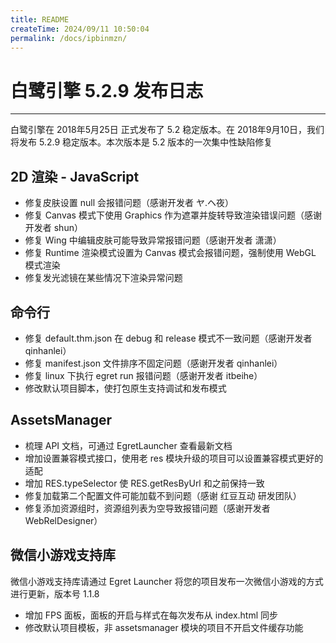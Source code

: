 ```yaml
---
title: README
createTime: 2024/09/11 10:50:04
permalink: /docs/ipbinmzn/
---
```

# 白鹭引擎 5.2.9 发布日志


---


白鹭引擎在 2018年5月25日 正式发布了 5.2 稳定版本。在 2018年9月10日，我们将发布 5.2.9 稳定版本。本次版本是 5.2 版本的一次集中性缺陷修复


## 2D 渲染 - JavaScript 

* 修复皮肤设置 null 会报错问题（感谢开发者 ヤ.ヘ夜）
* 修复 Canvas 模式下使用 Graphics 作为遮罩并旋转导致渲染错误问题（感谢开发者 shun）
* 修复 Wing 中编辑皮肤可能导致异常报错问题（感谢开发者 潇潇）
* 修复 Runtime 渲染模式设置为 Canvas 模式会报错问题，强制使用 WebGL 模式渲染
* 修复发光滤镜在某些情况下渲染异常问题

## 命令行

* 修复 default.thm.json 在 debug 和 release 模式不一致问题（感谢开发者 qinhanlei）
* 修复 manifest.json 文件排序不固定问题（感谢开发者 qinhanlei）
* 修复 linux 下执行 egret run 报错问题（感谢开发者 itbeihe）
* 修改默认项目脚本，使打包原生支持调试和发布模式

## AssetsManager

* 梳理 API 文档，可通过 EgretLauncher 查看最新文档
* 增加设置兼容模式接口，使用老 res 模块升级的项目可以设置兼容模式更好的适配
* 增加 RES.typeSelector 使 RES.getResByUrl 和之前保持一致
* 修复加载第二个配置文件可能加载不到问题（感谢 红豆互动 研发团队）
* 修复添加资源组时，资源组列表为空导致报错问题（感谢开发者 WebRelDesigner）

## 微信小游戏支持库

微信小游戏支持库请通过 Egret Launcher 将您的项目发布一次微信小游戏的方式进行更新，版本号 1.1.8

* 增加 FPS 面板，面板的开启与样式在每次发布从 index.html 同步
* 修改默认项目模板，非 assetsmanager 模块的项目不开启文件缓存功能
